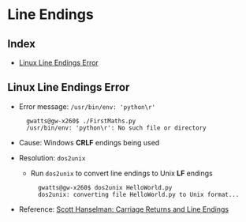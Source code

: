 # Line Endings

## Index

- [Linux Line Endings Error](#linux-line-endings-error)

## Linux Line Endings Error

- Error message: `/usr/bin/env: 'python\r'`

        gwatts@gw-x260$ ./FirstMaths.py
        /usr/bin/env: 'python\r': No such file or directory

- Cause: Windows **CRLF** endings being used
- Resolution: `dos2unix`
    - Run `dos2unix` to convert line endings to Unix **LF** endings

            gwatts@gw-x260$ dos2unix HelloWorld.py
            dos2unix: converting file HelloWorld.py to Unix format...

- Reference: [Scott Hanselman: Carriage Returns and Line Endings](https://www.hanselman.com/blog/carriage-returns-and-line-feeds-will-ultimately-bite-you-some-git-tips)

